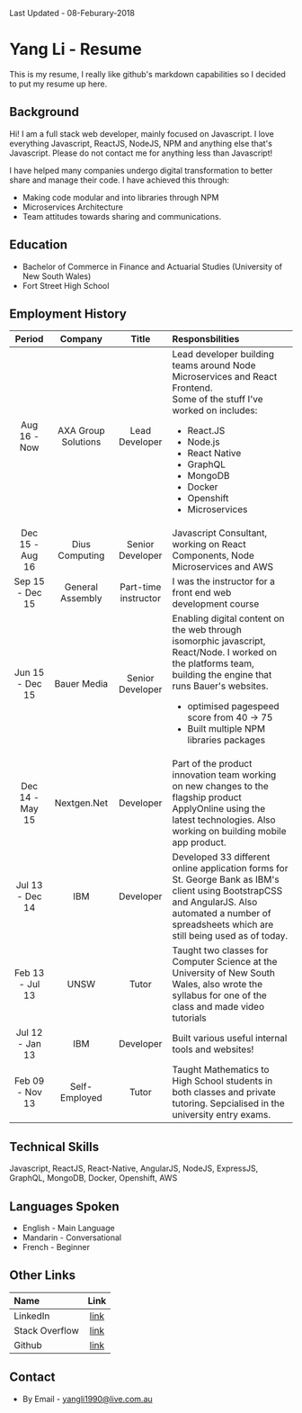 Last Updated - 08-Feburary-2018

# Yang Li - Resume
This is my resume, I really like github's markdown capabilities so I decided to put my resume up here.

## Background
Hi! I am a full stack web developer, mainly focused on Javascript. I love everything Javascript, ReactJS, NodeJS, NPM and anything else that's Javascript. Please do not contact me for anything less than Javascript!

I have helped many companies undergo digital transformation to better share and manage their code. I have achieved this through:
* Making code modular and into libraries through NPM
* Microservices Architecture
* Team attitudes towards sharing and communications.

## Education
* Bachelor of Commerce in Finance and Actuarial Studies (University of New South Wales)
* Fort Street High School

## Employment History
| Period            |  Company      | Title     | Responsbilities |
| :------------------:|:-------------:| :------:   | :---------------|
| Aug 16 - Now  | AXA Group Solutions   | Lead Developer | Lead developer building teams around Node Microservices and React Frontend. <div> Some of the stuff I've worked on includes: <ul><li>React.JS</li><li>Node.js</li><li>React Native</li><li>GraphQL</li><li>MongoDB</li><li>Docker</li><li>Openshift</li><li>Microservices</li></ul></div>|
| Dec 15 - Aug 16  | Dius Computing   | Senior Developer | Javascript Consultant, working on React Components, Node Microservices and AWS |
| Sep 15 - Dec 15  | General Assembly   | Part-time instructor | I was the instructor for a front end web development course |
| Jun 15 - Dec 15  | Bauer Media   | Senior Developer | Enabling digital content on the web through isomorphic javascript, React/Node. I worked on the platforms team, building the engine that runs Bauer's websites. <ul><li>optimised pagespeed score from 40 -> 75</li><li>Built multiple NPM libraries packages</li></ul>|
| Dec 14 - May 15  | Nextgen.Net   | Developer | Part of the product innovation team working on new changes to the flagship product ApplyOnline using the latest technologies.  Also working on building mobile app product. |
| Jul 13 - Dec 14   | IBM           | Developer | Developed 33 different online application forms for St. George Bank as IBM's client using BootstrapCSS and AngularJS.  Also automated a number of spreadsheets which are still being used as of today.|
| Feb 13 - Jul 13   | UNSW          | Tutor     | Taught two classes for Computer Science at the University of New South Wales, also wrote the syllabus for one of the class and made video tutorials|
| Jul 12 - Jan 13   | IBM           | Developer    | Built various useful internal tools and websites! |
| Feb 09 - Nov 13   | Self-Employed | Tutor     | Taught Mathematics to High School students in both classes and private tutoring.  Sepcialised in the university entry exams.|

## Technical Skills
Javascript, ReactJS, React-Native, AngularJS, NodeJS, ExpressJS, GraphQL, MongoDB, Docker, Openshift, AWS

## Languages Spoken
* English - Main Language
* Mandarin - Conversational
* French - Beginner

## Other Links
| Name                | Link |
| :-------------      |:-------------:| 
| LinkedIn | [link](https://www.linkedin.com/pub/yang-li/46/119/534?trk=pub-pbmap) |
| Stack Overflow| [link](http://stackoverflow.com/users/4062907/yang-li) |
| Github | [link](https://github.com/yangli1990) |

## Contact
* By Email - yangli1990@live.com.au

